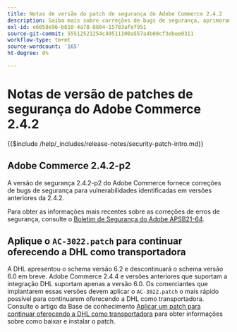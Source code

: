 ```yaml
---
title: Notas de versão do patch de segurança do Adobe Commerce 2.4.2
description: Saiba mais sobre correções de bugs de segurança, aprimoramentos de segurança e outras atualizações relacionadas à segurança incluídas nas versões de patch de segurança para o Adobe Commerce versão 2.4.2.
exl-id: e6058e96-b810-4a78-8804-15783afef951
source-git-commit: 55512521254c49511100a557a4b00cf3ebee0311
workflow-type: tm+mt
source-wordcount: '165'
ht-degree: 0%

---
```



# Notas de versão de patches de segurança do Adobe Commerce 2.4.2

{{$include /help/_includes/release-notes/security-patch-intro.md}}

## Adobe Commerce 2.4.2-p2

A versão de segurança 2.4.2-p2 do Adobe Commerce fornece correções de bugs de segurança para vulnerabilidades identificadas em versões anteriores da 2.4.2.

Para obter as informações mais recentes sobre as correções de erros de segurança, consulte o [Boletim de Segurança do Adobe APSB21-64](https://helpx.adobe.com/security/products/magento/apsb21-64.html).

## Aplique o `AC-3022.patch` para continuar oferecendo a DHL como transportadora

A DHL apresentou o schema versão 6.2 e descontinuará o schema versão 6.0 em breve. Adobe Commerce 2.4.4 e versões anteriores que suportam a integração DHL suportam apenas a versão 6.0. Os comerciantes que implantarem essas versões devem aplicar o `AC-3022.patch` o mais rápido possível para continuarem oferecendo a DHL como transportadora. Consulte o artigo da Base de conhecimento [Aplicar um patch para continuar oferecendo a DHL como transportadora](https://support.magento.com/hc/en-us/articles/7707818131597-Apply-a-patch-to-continue-offering-DHL-as-shipping-carrier) para obter informações sobre como baixar e instalar o patch.

<!-- Last updated from includes: 2025-05-28 17:01:56 -->
